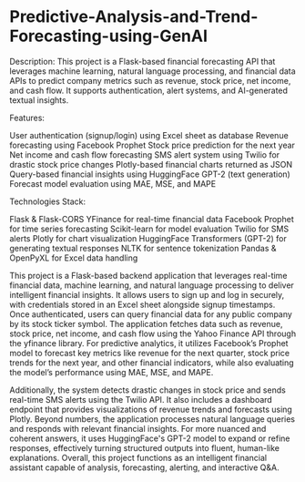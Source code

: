 # Predictive-Analysis-and-Trend-Forecasting-using-GenAI
Description:
This project is a Flask-based financial forecasting API that leverages machine learning, natural language processing, and financial data APIs to predict company metrics such as revenue, stock price, net income, and cash flow. It supports authentication, alert systems, and AI-generated textual insights.

Features:

User authentication (signup/login) using Excel sheet as database
Revenue forecasting using Facebook Prophet
Stock price prediction for the next year
Net income and cash flow forecasting
SMS alert system using Twilio for drastic stock price changes
Plotly-based financial charts returned as JSON
Query-based financial insights using HuggingFace GPT-2 (text generation)
Forecast model evaluation using MAE, MSE, and MAPE

Technologies Stack:

Flask & Flask-CORS
YFinance for real-time financial data
Facebook Prophet for time series forecasting
Scikit-learn for model evaluation
Twilio for SMS alerts
Plotly for chart visualization
HuggingFace Transformers (GPT-2) for generating textual responses
NLTK for sentence tokenization
Pandas & OpenPyXL for Excel data handling

This project is a Flask-based backend application that leverages real-time financial data, machine learning, and natural language processing to deliver intelligent financial insights. It allows users to sign up and log in securely, with credentials stored in an Excel sheet alongside signup timestamps. Once authenticated, users can query financial data for any public company by its stock ticker symbol. The application fetches data such as revenue, stock price, net income, and cash flow using the Yahoo Finance API through the yfinance library. For predictive analytics, it utilizes Facebook’s Prophet model to forecast key metrics like revenue for the next quarter, stock price trends for the next year, and other financial indicators, while also evaluating the model’s performance using MAE, MSE, and MAPE.

Additionally, the system detects drastic changes in stock price and sends real-time SMS alerts using the Twilio API. It also includes a dashboard endpoint that provides visualizations of revenue trends and forecasts using Plotly. Beyond numbers, the application processes natural language queries and responds with relevant financial insights. For more nuanced and coherent answers, it uses HuggingFace's GPT-2 model to expand or refine responses, effectively turning structured outputs into fluent, human-like explanations. Overall, this project functions as an intelligent financial assistant capable of analysis, forecasting, alerting, and interactive Q&A.

